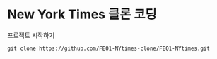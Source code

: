 # New York Times 클론 코딩

프로젝트 시작하기

    git clone https://github.com/FE01-NYtimes-clone/FE01-NYtimes.git
